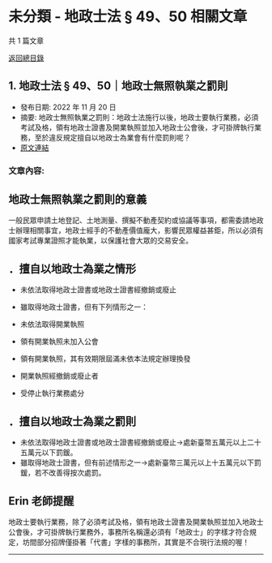 # 未分類 - 地政士法 § 49、50 相關文章

共 1 篇文章

[返回總目錄](00_總目錄.md)

## 1. 地政士法 § 49、50｜地政士無照執業之罰則

- 發布日期: 2022 年 11 月 20 日
- 摘要: 地政士無照執業之罰則：地政士法施行以後，地政士要執行業務，必須考試及格，領有地政士證書及開業執照並加入地政士公會後，才可掛牌執行業務，至於違反規定擅自以地政士為業會有什麼罰則呢？
- [原文連結](https://www.jasper-realestate.com/%e5%9c%b0%e6%94%bf%e5%a3%ab%e7%84%a1%e7%85%a7%e5%9f%b7%e6%a5%ad%e4%b9%8b%e7%bd%b0%e5%89%87/)

### 文章內容:

## 地政士無照執業之罰則的意義

一般民眾申請土地登記、土地測量、撰擬不動產契約或協議等事項，都需委請地政士辦理相關事宜，地政士經手的不動產價值龐大，影響民眾權益甚鉅，所以必須有國家考試專業證照才能執業，以保護社會大眾的交易安全。

## ．擅自以地政士為業之情形

- 未依法取得地政士證書或地政士證書經撤銷或廢止
- 雖取得地政士證書，但有下列情形之一：

- 未依法取得開業執照
- 領有開業執照未加入公會
- 領有開業執照，其有效期限屆滿未依本法規定辦理換發
- 開業執照經撤銷或廢止者
- 受停止執行業務處分

## ．擅自以地政士為業之罰則

- 未依法取得地政士證書或地政士證書經撤銷或廢止→處新臺幣五萬元以上二十五萬元以下罰鍰。
- 雖取得地政士證書，但有前述情形之一→處新臺幣三萬元以上十五萬元以下罰鍰，若不改善得按次處罰。

## Erin 老師提醒

地政士要執行業務，除了必須考試及格，領有地政士證書及開業執照並加入地政士公會後，才可掛牌執行業務外，事務所名稱還必須有「地政士」的字樣才符合規定，坊間部分招牌僅掛著「代書」字樣的事務所，其實是不合現行法規的喔！

---

